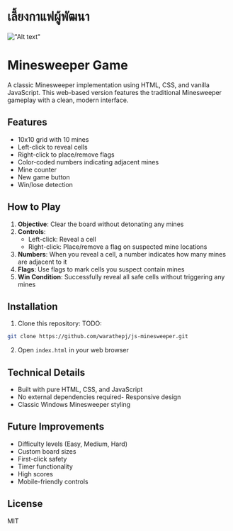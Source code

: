 # เลี้ยงกาแฟผู้พัฒนา

!["Alt text"](https://warathepj.github.io/js-ai-gallery/public/image/promptpay-20.png)

# Minesweeper Game

A classic Minesweeper implementation using HTML, CSS, and vanilla JavaScript. This web-based version features the traditional Minesweeper gameplay with a clean, modern interface.

## Features

- 10x10 grid with 10 mines
- Left-click to reveal cells
- Right-click to place/remove flags
- Color-coded numbers indicating adjacent mines
- Mine counter
- New game button
- Win/lose detection

## How to Play

1. **Objective**: Clear the board without detonating any mines
2. **Controls**:
   - Left-click: Reveal a cell
   - Right-click: Place/remove a flag on suspected mine locations
3. **Numbers**: When you reveal a cell, a number indicates how many mines are adjacent to it
4. **Flags**: Use flags to mark cells you suspect contain mines
5. **Win Condition**: Successfully reveal all safe cells without triggering any mines

## Installation

1. Clone this repository:
   TODO:

```bash
git clone https://github.com/warathepj/js-minesweeper.git
```

2. Open `index.html` in your web browser

## Technical Details

- Built with pure HTML, CSS, and JavaScript
- No external dependencies required- Responsive design
- Classic Windows Minesweeper styling

## Future Improvements

- Difficulty levels (Easy, Medium, Hard)
- Custom board sizes
- First-click safety
- Timer functionality
- High scores
- Mobile-friendly controls

## License

MIT
